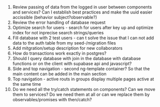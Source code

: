 1. Review passing of data from the logged in user between components and services? Can I establish best practices and make the uuid easier accissible (behavior subject?observable?)
2. Review the error handling of database request
3. Optimize search for users - search for users after key up and optimize index for not inprecise search strings/queries
4. Fill database with 2 test users - can t solve the issue that I can not add data to the auth table from my seed-/migration files
5. Add mitgration/setup description for new collaborators
6. How do transactions work exactly in postgres?
7. Should I query database with join in the database with database functions or on the client with supabase api and javascript?
8. Side and top navigation - second ng-template container? So that the main content can be added in the main section
9. Top navigation - active routs in groups display multiple pages active at the same time
10. Do we need all the try/catch statements on components? Can we move them to services? Do we need them at all or can we replace them by observables/promises with then/catch?

